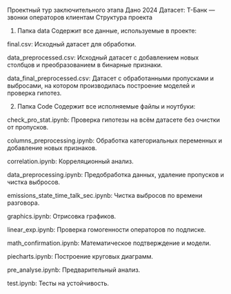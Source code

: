 Проектный тур заключительного этапа Дано 2024
Датасет: Т-Банк — звонки операторов клиентам
Структура проекта
1. Папка data
Содержит все данные, используемые в проекте:

final.csv: Исходный датасет для обработки.

data_preprocessed.csv: Исходный датасет с добавлением новых столбцов и преобразованием в бинарные признаки.

data_final_preprocessed.csv: Датасет с обработанными пропусками и выбросами, на котором производилась построение моделей и проверка гипотез.

2. Папка Code
Содержит все исполняемые файлы и ноутбуки:

check_pro_stat.ipynb: Проверка гипотезы на всём датасете без очистки от пропусков.

columns_preprocessing.ipynb: Обработка категориальных переменных и добавление новых признаков.

correlation.ipynb: Корреляционный анализ.

data_preprocessing.ipynb: Предобработка данных, удаление пропусков и чистка выбросов.

emissions_state_time_talk_sec.ipynb: Чистка выбросов по времени разговора.

graphics.ipynb: Отрисовка графиков.

linear_exp.ipynb: Проверка гомогенности операторов по подписке.

math_confirmation.ipynb: Математическое подтверждение и модели.

piecharts.ipynb: Построение круговых диаграмм.

pre_analyse.ipynb: Предварительный анализ.

test.ipynb: Тесты на устойчивость.
